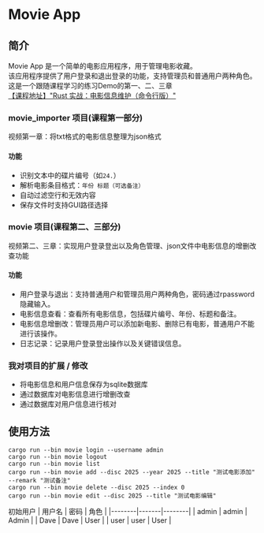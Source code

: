 # Movie App

## 简介

Movie App 是一个简单的电影应用程序，用于管理电影收藏。</br>
该应用程序提供了用户登录和退出登录的功能，支持管理员和普通用户两种角色。</br>
这是一个跟随课程学习的练习Demo的第一、二、三章</br>
[【课程地址】"Rust 实战：电影信息维护（命令行版）"](https://www.bilibili.com/video/BV1i1jJz3Eqf?spm_id_from=333.788.videopod.sections&vd_source=511b084e4bf87d71d725c5db0fb20b7f)</br>
### movie_importer 项目(课程第一部分)
视频第一章：将txt格式的电影信息整理为json格式
#### 功能
- 识别文本中的碟片编号（如`24.`）
- 解析电影条目格式：`年份 标题（可选备注）`
- 自动过滤空行和无效内容
- 保存文件时支持GUI路径选择
### movie 项目(课程第二、三部分)
视频第二、三章：实现用户登录登出以及角色管理、json文件中电影信息的增删改查功能
#### 功能
- 用户登录与退出：支持普通用户和管理员用户两种角色，密码通过rpassword隐藏输入。
- 电影信息查看：查看所有电影信息，包括碟片编号、年份、标题和备注。
- 电影信息增删改：管理员用户可以添加新电影、删除已有电影，普通用户不能进行该操作。
- 日志记录：记录用户登录登出操作以及关键错误信息。

### 我对项目的扩展 / 修改
- 将电影信息和用户信息保存为sqlite数据库
- 通过数据库对电影信息进行增删改查
- 通过数据库对用户信息进行核对
## 使用方法
```
cargo run --bin movie login --username admin
cargo run --bin movie logout
cargo run --bin movie list
cargo run --bin movie add --disc 2025 --year 2025 --title "测试电影添加" --remark "测试备注"
cargo run --bin movie delete --disc 2025 --index 0
cargo run --bin movie edit --disc 2025 --title "测试电影编辑"
```
初始用户
| 用户名 | 密码 | 角色 |
 |--------|-------|--------| 
 | admin | admin | Admin | 
 | Dave | Dave | User | 
 | user | user | User |